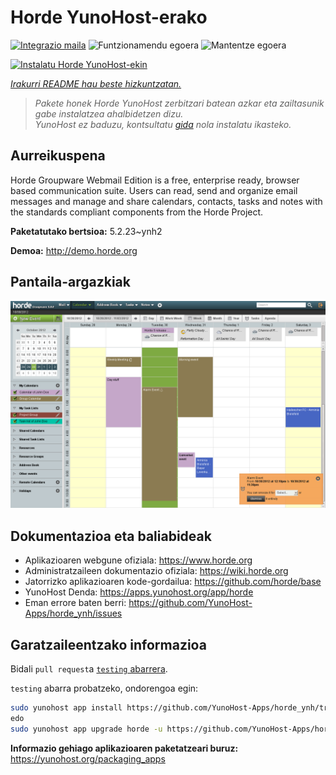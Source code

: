 <!--
Ohart ongi: README hau automatikoki sortu da <https://github.com/YunoHost/apps/tree/master/tools/readme_generator>ri esker
EZ editatu eskuz.
-->

# Horde YunoHost-erako

[![Integrazio maila](https://dash.yunohost.org/integration/horde.svg)](https://dash.yunohost.org/appci/app/horde) ![Funtzionamendu egoera](https://ci-apps.yunohost.org/ci/badges/horde.status.svg) ![Mantentze egoera](https://ci-apps.yunohost.org/ci/badges/horde.maintain.svg)

[![Instalatu Horde YunoHost-ekin](https://install-app.yunohost.org/install-with-yunohost.svg)](https://install-app.yunohost.org/?app=horde)

*[Irakurri README hau beste hizkuntzatan.](./ALL_README.md)*

> *Pakete honek Horde YunoHost zerbitzari batean azkar eta zailtasunik gabe instalatzea ahalbidetzen dizu.*  
> *YunoHost ez baduzu, kontsultatu [gida](https://yunohost.org/install) nola instalatu ikasteko.*

## Aurreikuspena

Horde Groupware Webmail Edition is a free, enterprise ready, browser based communication suite. Users can read, send and organize email messages and manage and share calendars, contacts, tasks and notes with the standards compliant components from the Horde Project.


**Paketatutako bertsioa:** 5.2.23~ynh2

**Demoa:** <http://demo.horde.org>

## Pantaila-argazkiak

![Horde(r)en pantaila-argazkia](./doc/screenshots/screenshot.png)

## Dokumentazioa eta baliabideak

- Aplikazioaren webgune ofiziala: <https://www.horde.org>
- Administratzaileen dokumentazio ofiziala: <https://wiki.horde.org>
- Jatorrizko aplikazioaren kode-gordailua: <https://github.com/horde/base>
- YunoHost Denda: <https://apps.yunohost.org/app/horde>
- Eman errore baten berri: <https://github.com/YunoHost-Apps/horde_ynh/issues>

## Garatzaileentzako informazioa

Bidali `pull request`a [`testing` abarrera](https://github.com/YunoHost-Apps/horde_ynh/tree/testing).

`testing` abarra probatzeko, ondorengoa egin:

```bash
sudo yunohost app install https://github.com/YunoHost-Apps/horde_ynh/tree/testing --debug
edo
sudo yunohost app upgrade horde -u https://github.com/YunoHost-Apps/horde_ynh/tree/testing --debug
```

**Informazio gehiago aplikazioaren paketatzeari buruz:** <https://yunohost.org/packaging_apps>
